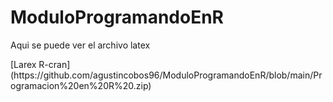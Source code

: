 # ModuloProgramandoEnR
Aqui se puede ver el archivo latex
<p>
[Larex R-cran](https://github.com/agustincobos96/ModuloProgramandoEnR/blob/main/Programacion%20en%20R%20.zip)
